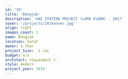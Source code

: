 ```yaml
---
id: '10'
title: 'Bangjak'
description: 'GAS STATION PROJECT (LARN ESARN) - 2017'
cover: '/projects/10/banner.jpg'
align: right
images_count: 1
name: Bangjak
location: korat
owner: k.lhor
project_Size:  2 rai
budget: n/a
architect: chayangkul t.
style: modern
project_year: 2019
---
```

